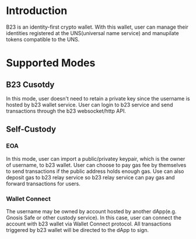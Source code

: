 # Introduction

B23 is an identity-first crypto wallet. With this wallet, user can manage their identities registered at the UNS(universal name service) and manupilate tokens compatible to the UNS.

# Supported Modes

## B23 Cusotdy

In this mode, user doesn't need to retain a private key since the username is hosted by b23 wallet service. User can login to b23 service and send transactions through the b23 websocket/http API.

## Self-Custody

### EOA

In this mode, user can import a public/privatey keypair, which is the owner of username, to b23 wallet. User can choose to pay gas fee by themselves to send transactions if the public address holds enough gas. Use can also deposit gas to b23 relay service so b23 relay service can pay gas and forward transactions for users.


### Wallet Connect

The username may be owned by account hosted by another dApp(e.g. Gnosis Safe or other custody service). In this case, user can connect the account with b23 wallet via Wallet Connect protocol. All transactions triggered by b23 wallet will be directed to the dApp to sign.